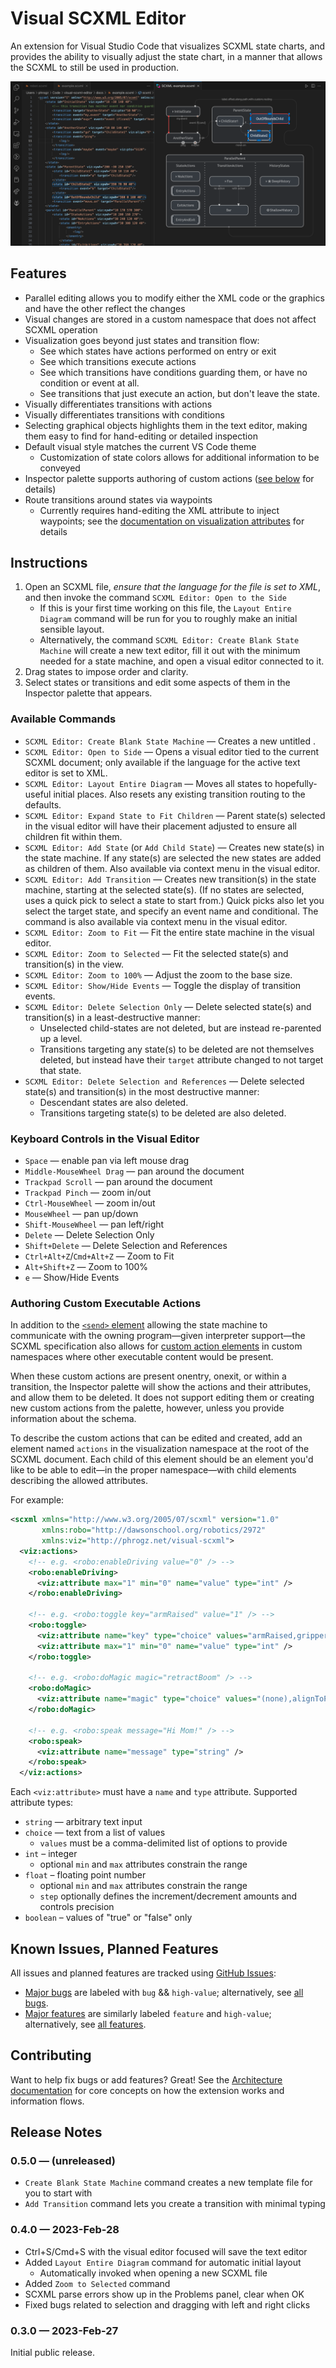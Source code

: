 # Visual SCXML Editor

An extension for Visual Studio Code that visualizes SCXML state charts,
and provides the ability to visually adjust the state chart,
in a manner that allows the SCXML to still be used in production.

![screenshot of SCXML adjacent to a visual statechart](docs/example.png)

## Features

* Parallel editing allows you to modify either the XML code or the graphics and have the other
  reflect the changes
* Visual changes are stored in a custom namespace that does not affect SCXML operation
* Visualization goes beyond just states and transition flow:
  * See which states have actions performed on entry or exit
  * See which transitions execute actions
  * See which transitions have conditions guarding them, or have no condition or event at all.
  * See transitions that just execute an action, but don't leave the state.
* Visually differentiates transitions with actions
* Visually differentiates transitions with conditions
* Selecting graphical objects highlights them in the text editor, making them easy to find for
  hand-editing or detailed inspection
* Default visual style matches the current VS Code theme
  * Customization of state colors allows for additional information to be conveyed
* Inspector palette supports authoring of custom actions ([see below](#authoring-custom-executable-actions) for details)
* Route transitions around states via waypoints
  * Currently requires hand-editing the XML attribute to inject waypoints;
    see the [documentation on visualization attributes](docs/attributes.md#transitions) for details


## Instructions

1. Open an SCXML file, _ensure that the language for the file is set to XML_,
   and then invoke the command `SCXML Editor: Open to the Side`
   * If this is your first time working on this file, the `Layout Entire Diagram`
     command will be run for you to roughly make an initial sensible layout.
   * Alternatively, the command `SCXML Editor: Create Blank State Machine` will create
     a new text editor, fill it out with the minimum needed for a state machine, and
     open a visual editor connected to it.
2. Drag states to impose order and clarity.
3. Select states or transitions and edit some aspects of them in the Inspector palette
   that appears.


### Available Commands

* `SCXML Editor: Create Blank State Machine` — Creates a new untitled .
* `SCXML Editor: Open to Side` — Opens a visual editor tied to the current SCXML document; only
  available if the language for the active text editor is set to XML.
* `SCXML Editor: Layout Entire Diagram` — Moves all states to hopefully-useful initial places.
  Also resets any existing transition routing to the defaults.
* `SCXML Editor: Expand State to Fit Children` — Parent state(s) selected in the visual editor will
  have their placement adjusted to ensure all children fit within them.
* `SCXML Editor: Add State` (or `Add Child State`) — Creates new state(s) in the state machine.
  If any state(s) are selected the new states are added as children of them.
  Also available via context menu in the visual editor.
* `SCXML Editor: Add Transition` — Creates new transition(s) in the state machine, starting at the
  selected state(s). (If no states are selected, uses a quick pick to select a state to start from.)
  Quick picks also let you select the target state, and specify an event name and conditional.
  The command is also available via context menu in the visual editor.
* `SCXML Editor: Zoom to Fit` — Fit the entire state machine in the visual editor.
* `SCXML Editor: Zoom to Selected` — Fit the selected state(s) and transition(s) in the view.
* `SCXML Editor: Zoom to 100%` — Adjust the zoom to the base size.
* `SCXML Editor: Show/Hide Events` — Toggle the display of transition events.
* `SCXML Editor: Delete Selection Only` — Delete selected state(s) and transition(s) in a
  least-destructive manner:
  * Unselected child-states are not deleted, but are instead re-parented up a level.
  * Transitions targeting any state(s) to be deleted are not themselves deleted, but instead have
    their `target` attribute changed to not target that state.
* `SCXML Editor: Delete Selection and References` — Delete selected state(s) and transition(s) in
  the most destructive manner:
  * Descendant states are also deleted.
  * Transitions targeting state(s) to be deleted are also deleted.


### Keyboard Controls in the Visual Editor

* `Space` — enable pan via left mouse drag
* `Middle-MouseWheel Drag` — pan around the document
* `Trackpad Scroll` — pan around the document
* `Trackpad Pinch` — zoom in/out
* `Ctrl-MouseWheel` — zoom in/out
* `MouseWheel` — pan up/down
* `Shift-MouseWheel` — pan left/right
* `Delete` — Delete Selection Only
* `Shift+Delete` — Delete Selection and References
* `Ctrl+Alt+Z`/`Cmd+Alt+Z` — Zoom to Fit
* `Alt+Shift+Z` — Zoom to 100%
* `e` — Show/Hide Events


### Authoring Custom Executable Actions

In addition to the [`<send>` element](https://www.w3.org/TR/scxml/#send) allowing the state machine to
communicate with the owning program—given interpreter support—the SCXML specification also allows for
[custom action elements](https://www.w3.org/TR/scxml/#extensibility) in custom namespaces where other
executable content would be present.

When these custom actions are present onentry, onexit, or within a transition, the Inspector palette
will show the actions and their attributes, and allow them to be deleted. It does not support editing
them or creating new custom actions from the palette, however, unless you provide information about the
schema.

To describe the custom actions that can be edited and created, add an element named `actions` in the
visualization namespace at the root of the SCXML document. Each child of this element should be an
element you'd like to be able to edit—in the proper namespace—with child elements describing the allowed
attributes.

For example:

```xml
<scxml xmlns="http://www.w3.org/2005/07/scxml" version="1.0"
       xmlns:robo="http://dawsonschool.org/robotics/2972"
       xmlns:viz="http://phrogz.net/visual-scxml">
  <viz:actions>
    <!-- e.g. <robo:enableDriving value="0" /> -->
    <robo:enableDriving>
      <viz:attribute max="1" min="0" name="value" type="int" />
    </robo:enableDriving>

    <!-- e.g. <robo:toggle key="armRaised" value="1" /> -->
    <robo:toggle>
      <viz:attribute name="key" type="choice" values="armRaised,gripperOpen" />
      <viz:attribute max="1" min="0" name="value" type="int" />
    </robo:toggle>

    <!-- e.g. <robo:doMagic magic="retractBoom" /> -->
    <robo:doMagic>
      <viz:attribute name="magic" type="choice" values="(none),alignToPiece,extendBoom,retractBoom,autoReverse,driveToGrid" />
    </robo:doMagic>

    <!-- e.g. <robo:speak message="Hi Mom!" /> -->
    <robo:speak>
      <viz:attribute name="message" type="string" />
    </robo:speak>
  </viz:actions>
```

Each `<viz:attribute>` must have a `name` and `type` attribute. Supported attribute types:

* `string` — arbitrary text input
* `choice` — text from a list of values
  * `values` must be a comma-delimited list of options to provide
* `int` – integer
  * optional `min` and `max` attributes constrain the range
* `float` – floating point number
  * optional `min` and `max` attributes constrain the range
  * `step` optionally defines the increment/decrement amounts and controls precision
* `boolean` – values of "true" or "false" only

## Known Issues, Planned Features

All issues and planned features are tracked using [GitHub Issues](https://github.com/Phrogz/visual-scxml-editor/issues):

* [Major bugs](https://github.com/Phrogz/visual-scxml-editor/issues?q=is%3Aissue+is%3Aopen+label%3Abug+label%3Ahigh-value) are labeled with `bug` && `high-value`; alternatively, see [all bugs](https://github.com/Phrogz/visual-scxml-editor/issues?q=is%3Aissue+is%3Aopen+label%3Abug).
* [Major features](https://github.com/Phrogz/visual-scxml-editor/issues?q=is%3Aissue+is%3Aopen+label%3Afeature+label%3Ahigh-value) are similarly labeled `feature` and `high-value`; alternatively, see [all features](https://github.com/Phrogz/visual-scxml-editor/issues?q=is%3Aissue+is%3Aopen+label%3Afeature).


## Contributing

Want to help fix bugs or add features? Great! See the [Architecture documentation](docs/architecture.md)
for core concepts on how the extension works and information flows.

## Release Notes

### **0.5.0** — (unreleased)

* `Create Blank State Machine` command creates a new template file for you to start with
* `Add Transition` command lets you create a transition with minimal typing

### **0.4.0** — 2023-Feb-28

* Ctrl+S/Cmd+S with the visual editor focused will save the text editor
* Added `Layout Entire Diagram` command for automatic initial layout
  * Automatically invoked when opening a new SCXML file
* Added `Zoom to Selected` command
* SCXML parse errors show up in the Problems panel, clear when OK
* Fixed bugs related to selection and dragging with left and right clicks

### **0.3.0** — 2023-Feb-27

Initial public release.
